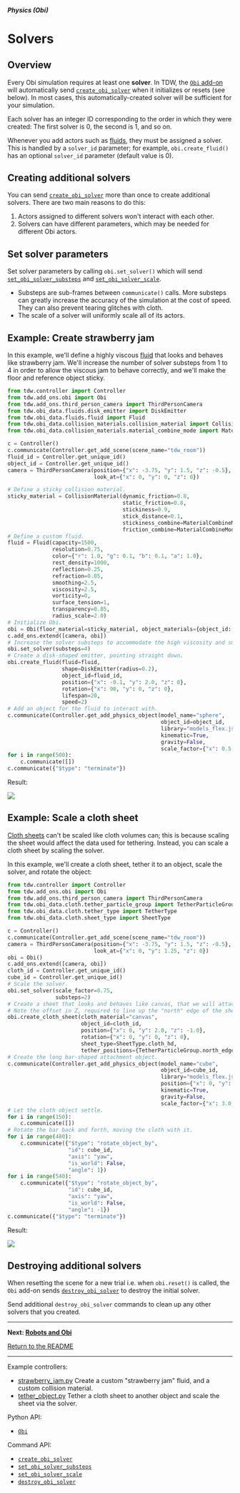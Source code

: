 ##### Physics (Obi)

# Solvers

## Overview

Every Obi simulation requires at least one **solver**. In TDW, the [`Obi` add-on](../../python/add_ons/obi.md) will automatically send [`create_obi_solver`](../../api/command_api.md#create_obi_solver) when it initializes or resets (see below). In most cases, this automatically-created solver will be sufficient for your simulation.

Each solver has an integer ID corresponding to the order in which they were created:  The first solver is 0, the second is 1, and so on. 

Whenever you add actors such as [fluids](fluids.md), they must be assigned a solver. This is handled by a `solver_id` parameter; for example, `obi.create_fluid()` has an optional `solver_id` parameter (default value is 0).

##  Creating additional solvers

You can send [`create_obi_solver`](../../api/command_api.md#create_obi_solver) more than once to create additional solvers. There are two main reasons to do this:

1. Actors assigned to different solvers won't interact with each other.
2. Solvers can have different parameters, which may be needed for different Obi actors.

## Set solver parameters

Set solver parameters by calling `obi.set_solver()` which will send [`set_obi_solver_substeps`](../../api/command_api.md#set_obi_solver_substeps) and [`set_obi_solver_scale`](../../api/command_api.md#set_obi_solver_scale).

- Substeps are sub-frames between `communicate()` calls. More substeps can greatly increase the accuracy of the simulation at the cost of speed. They can also prevent tearing glitches with cloth.
- The scale of a solver will uniformly scale all of its actors.

## Example: Create strawberry jam

In this example, we'll define a highly viscous [fluid](fluids.md) that looks and behaves like strawberry jam. We'll increase the number of solver substeps from 1 to 4 in order to allow the viscous jam to behave correctly, and we'll make the floor and reference object sticky.

```python
from tdw.controller import Controller
from tdw.add_ons.obi import Obi
from tdw.add_ons.third_person_camera import ThirdPersonCamera
from tdw.obi_data.fluids.disk_emitter import DiskEmitter
from tdw.obi_data.fluids.fluid import Fluid
from tdw.obi_data.collision_materials.collision_material import CollisionMaterial
from tdw.obi_data.collision_materials.material_combine_mode import MaterialCombineMode

c = Controller()
c.communicate(Controller.get_add_scene(scene_name="tdw_room"))
fluid_id = Controller.get_unique_id()
object_id = Controller.get_unique_id()
camera = ThirdPersonCamera(position={"x": -3.75, "y": 1.5, "z": -0.5},
                           look_at={"x": 0, "y": 0, "z": 0})

# Define a sticky collision material.
sticky_material = CollisionMaterial(dynamic_friction=0.8,
                                    static_friction=0.8,
                                    stickiness=0.9,
                                    stick_distance=0.1,
                                    stickiness_combine=MaterialCombineMode.average,
                                    friction_combine=MaterialCombineMode.average)
# Define a custom fluid.
fluid = Fluid(capacity=1500,
              resolution=0.75,
              color={"r": 1.0, "g": 0.1, "b": 0.1, "a": 1.0},
              rest_density=1000,
              reflection=0.25,
              refraction=0.05,
              smoothing=2.5,
              viscosity=2.5,
              vorticity=0,
              surface_tension=1,
              transparency=0.85,
              radius_scale=2.0)
# Initialize Obi.
obi = Obi(floor_material=sticky_material, object_materials={object_id: sticky_material})
c.add_ons.extend([camera, obi])
# Increase the solver substeps to accommodate the high viscosity and smoothing and make the fluid behave more like jam.
obi.set_solver(substeps=4)
# Create a disk-shaped emitter, pointing straight down.
obi.create_fluid(fluid=fluid,
                 shape=DiskEmitter(radius=0.2),
                 object_id=fluid_id,
                 position={"x": -0.1, "y": 2.0, "z": 0},
                 rotation={"x": 90, "y": 0, "z": 0},
                 lifespan=20,
                 speed=2)
# Add an object for the fluid to interact with.
c.communicate(Controller.get_add_physics_object(model_name="sphere",
                                                object_id=object_id,
                                                library="models_flex.json",
                                                kinematic=True,
                                                gravity=False,
                                                scale_factor={"x": 0.5, "y": 0.5, "z": 0.5}))
for i in range(500):
    c.communicate([])
c.communicate({"$type": "terminate"})
```

Result:

![](images/strawberry_jam.gif)

## Example: Scale a cloth sheet

[Cloth sheets](cloth.md) can't be scaled like cloth volumes can; this is because scaling the sheet would affect the data used for tethering. Instead, you can scale a cloth sheet by scaling the solver.

In this example, we'll create a cloth sheet, tether it to an object, scale the solver, and rotate the object:

```python
from tdw.controller import Controller
from tdw.add_ons.obi import Obi
from tdw.add_ons.third_person_camera import ThirdPersonCamera
from tdw.obi_data.cloth.tether_particle_group import TetherParticleGroup
from tdw.obi_data.cloth.tether_type import TetherType
from tdw.obi_data.cloth.sheet_type import SheetType

c = Controller()
c.communicate(Controller.get_add_scene(scene_name="tdw_room"))
camera = ThirdPersonCamera(position={"x": -3.75, "y": 1.5, "z": -0.5},
                           look_at={"x": 0, "y": 1.25, "z": 0})
obi = Obi()
c.add_ons.extend([camera, obi])
cloth_id = Controller.get_unique_id()
cube_id = Controller.get_unique_id()
# Scale the solver.
obi.set_solver(scale_factor=0.75,
               substeps=2)
# Create a sheet that looks and behaves like canvas, that we will attach to a bar-shaped object.
# Note the offset in Z, required to line up the "north" edge of the sheet with the object.
obi.create_cloth_sheet(cloth_material="canvas",
                       object_id=cloth_id,
                       position={"x": 0, "y": 2.0, "z": -1.0},
                       rotation={"x": 0, "y": 0, "z": 0},
                       sheet_type=SheetType.cloth_hd,
                       tether_positions={TetherParticleGroup.north_edge: TetherType(cube_id)})
# Create the long bar-shaped attachment object.
c.communicate(Controller.get_add_physics_object(model_name="cube",
                                                object_id=cube_id,
                                                library="models_flex.json",
                                                position={"x": 0, "y": 2.0, "z": 0},
                                                kinematic=True,
                                                gravity=False,
                                                scale_factor={"x": 3.0, "y": 0.1, "z": 0.1}))
# Let the cloth object settle.
for i in range(150):
    c.communicate([])
# Rotate the bar back and forth, moving the cloth with it.
for i in range(480):
    c.communicate({"$type": "rotate_object_by",
                   "id": cube_id,
                   "axis": "yaw",
                   "is_world": False,
                   "angle": 1})
for i in range(540):
    c.communicate({"$type": "rotate_object_by",
                   "id": cube_id,
                   "axis": "yaw",
                   "is_world": False,
                   "angle": -1})
c.communicate({"$type": "terminate"})
```

Result:

![](images/tether_object.gif)

## Destroying additional solvers

When resetting the scene for a new trial i.e. when `obi.reset()` is called, the `Obi` add-on sends [`destroy_obi_solver`](../../api/command_api.md#destroy_obi_solver) to destroy the initial solver. 

Send additional `destroy_obi_solver` commands to clean up any other solvers that you created.

***

**Next: [Robots and Obi](robots.md)**

[Return to the README](../../../README.md)

***

Example controllers:

- [strawberry_jam.py](https://github.com/threedworld-mit/tdw/blob/master/Python/example_controllers/obi/strawberry_jam.py) Create a custom "strawberry jam" fluid, and a custom collision material.
- [tether_object.py](https://github.com/threedworld-mit/tdw/blob/master/Python/example_controllers/obi/tether_object.py) Tether a cloth sheet to another object and scale the sheet via the solver.

Python API:

- [`Obi`](../../python/add_ons/obi.md)

Command API:

- [`create_obi_solver`](../../api/command_api.md#create_obi_solver)
- [`set_obi_solver_substeps`](../../api/command_api.md#set_obi_solver_substeps)
- [`set_obi_solver_scale`](../../api/command_api.md#set_obi_solver_scale)
- [`destroy_obi_solver`](../../api/command_api.md#destroy_obi_solver)
